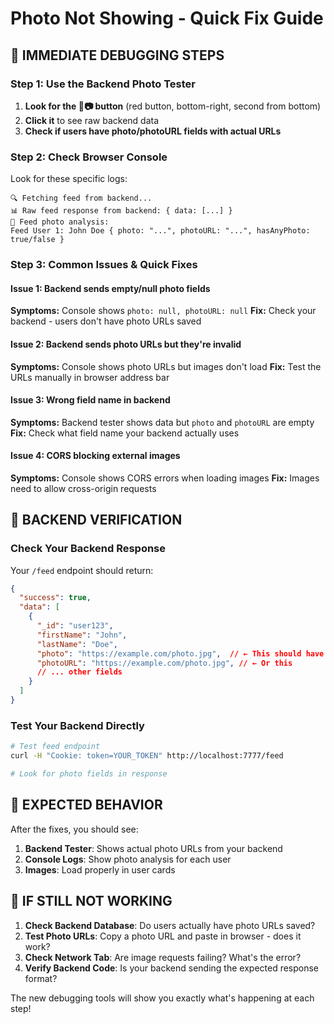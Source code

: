 # Photo Not Showing - Quick Fix Guide

## 🚨 IMMEDIATE DEBUGGING STEPS

### Step 1: Use the Backend Photo Tester
1. **Look for the 🔬📷 button** (red button, bottom-right, second from bottom)
2. **Click it** to see raw backend data
3. **Check if users have photo/photoURL fields with actual URLs**

### Step 2: Check Browser Console
Look for these specific logs:
```
🔍 Fetching feed from backend...
📊 Raw feed response from backend: { data: [...] }
👥 Feed photo analysis:
Feed User 1: John Doe { photo: "...", photoURL: "...", hasAnyPhoto: true/false }
```

### Step 3: Common Issues & Quick Fixes

#### Issue 1: Backend sends empty/null photo fields
**Symptoms:** Console shows `photo: null, photoURL: null`
**Fix:** Check your backend - users don't have photo URLs saved

#### Issue 2: Backend sends photo URLs but they're invalid
**Symptoms:** Console shows photo URLs but images don't load
**Fix:** Test the URLs manually in browser address bar

#### Issue 3: Wrong field name in backend
**Symptoms:** Backend tester shows data but `photo` and `photoURL` are empty
**Fix:** Check what field name your backend actually uses

#### Issue 4: CORS blocking external images
**Symptoms:** Console shows CORS errors when loading images
**Fix:** Images need to allow cross-origin requests

## 🔧 BACKEND VERIFICATION

### Check Your Backend Response
Your `/feed` endpoint should return:
```json
{
  "success": true,
  "data": [
    {
      "_id": "user123",
      "firstName": "John",
      "lastName": "Doe",
      "photo": "https://example.com/photo.jpg",  // ← This should have value
      "photoURL": "https://example.com/photo.jpg", // ← Or this
      // ... other fields
    }
  ]
}
```

### Test Your Backend Directly
```bash
# Test feed endpoint
curl -H "Cookie: token=YOUR_TOKEN" http://localhost:7777/feed

# Look for photo fields in response
```

## 🎯 EXPECTED BEHAVIOR

After the fixes, you should see:
1. **Backend Tester**: Shows actual photo URLs from your backend
2. **Console Logs**: Show photo analysis for each user
3. **Images**: Load properly in user cards

## 🚀 IF STILL NOT WORKING

1. **Check Backend Database**: Do users actually have photo URLs saved?
2. **Test Photo URLs**: Copy a photo URL and paste in browser - does it work?
3. **Check Network Tab**: Are image requests failing? What's the error?
4. **Verify Backend Code**: Is your backend sending the expected response format?

The new debugging tools will show you exactly what's happening at each step!
